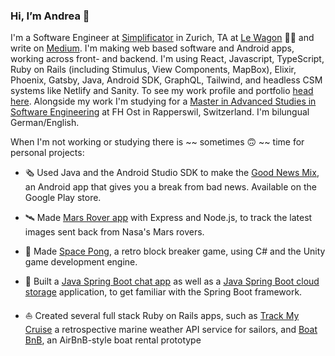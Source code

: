 ### Hi, I’m Andrea 👋

I'm a Software Engineer at [Simplificator](https://www.simplificator.com) in Zurich, TA at [Le Wagon](https://www.lewagon.com) 🙇‍♀️ and write on [Medium](https://medium.com/@_andrea). I'm making web based software and Android apps, working across front- and backend. I'm using React, Javascript, TypeScript, Ruby on Rails (including Stimulus, View Components, MapBox), Elixir, Phoenix, Gatsby, Java, Android SDK, GraphQL, Tailwind, and headless CSM systems like Netlify and Sanity. To see my work profile and portfolio [head here](https://www.simplificator.com/team/andrea). Alongside my work I'm studying for a [Master in Advanced Studies in Software Engineering](https://www.ost.ch/de/weiterbildung/weiterbildungsangebot/informatik/mas-software-engineering) at FH Ost in Rapperswil, Switzerland. I'm bilungual German/English.

When I'm not working or studying there is ~~ sometimes 🙃 ~~ time for personal projects: 

* 🗞 Used Java and the Android Studio SDK to make the [Good News Mix](https://play.google.com/store/apps/details?id=com.rollmopsgames.guardianapp2020), an Android app that gives you a break from bad news. Available on the Google Play store.

* 🛰 Made [Mars Rover app](https://github.com/pinefoambath/mars-rover-express-app) with Express and Node.js, to track the latest images sent back from Nasa's Mars rovers.

* 🚀 Made [Space Pong](https://rollmopsgames.itch.io/spacepong), a retro block breaker game, using C# and the Unity game development engine.

* 🍃 Built a [Java Spring Boot chat app](https://github.com/pinefoambath/demo) as well as a [Java Spring Boot cloud storage](https://github.com/pinefoambath/cloudstorage) application, to get familiar with the Spring Boot framework. 

* ⛵ Created several full stack Ruby on Rails apps, such as [Track My Cruise](http://www.trackmycruise.com) a retrospective marine weather API service for sailors, and [Boat BnB](https://airbnb-pinefoambath.herokuapp.com), an AirBnB-style boat rental prototype
